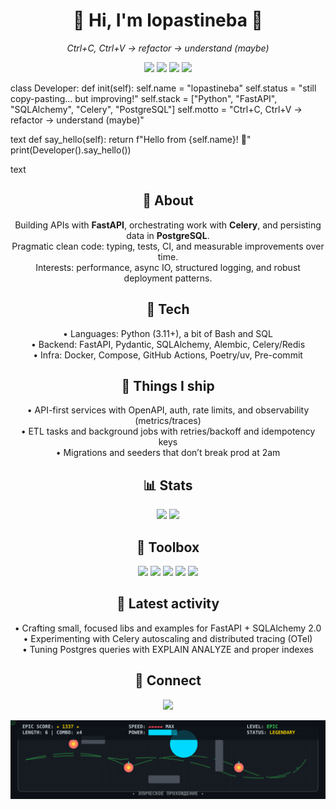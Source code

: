 <h1 align="center">👋 Hi, I'm lopastineba 🐍</h1>
<p align="center">
  <em>Ctrl+C, Ctrl+V → refactor → understand (maybe)</em>
</p>

<p align="center">
  <img src="https://img.shields.io/badge/Backend-Python%20%7C%20FastAPI-informational?logo=python&logoColor=white&color=3776AB" />
  <img src="https://img.shields.io/badge/ORM-SQLAlchemy-informational?logo=alchemy&logoColor=white&color=E34F26" />
  <img src="https://img.shields.io/badge/Task%20Queue-Celery-informational?logo=celery&logoColor=white&color=37814A" />
  <img src="https://img.shields.io/badge/DB-PostgreSQL-informational?logo=postgresql&logoColor=white&color=4169E1" />
</p>

class Developer:
def init(self):
self.name = "lopastineba"
self.status = "still copy-pasting... but improving!"
self.stack = ["Python", "FastAPI", "SQLAlchemy", "Celery", "PostgreSQL"]
self.motto = "Ctrl+C, Ctrl+V → refactor → understand (maybe)"

text
def say_hello(self):
    return f"Hello from {self.name}! 🐍"
print(Developer().say_hello())

text

<h2 align="center">🧭 About</h2>

<p align="center">
  Building APIs with <b>FastAPI</b>, orchestrating work with <b>Celery</b>, and persisting data in <b>PostgreSQL</b>.<br>
  Pragmatic clean code: typing, tests, CI, and measurable improvements over time.<br>
  Interests: performance, async IO, structured logging, and robust deployment patterns.
</p>

<h2 align="center">🧰 Tech</h2>

<p align="center">
  • Languages: Python (3.11+), a bit of Bash and SQL<br>
  • Backend: FastAPI, Pydantic, SQLAlchemy, Alembic, Celery/Redis<br>
  • Infra: Docker, Compose, GitHub Actions, Poetry/uv, Pre-commit
</p>

<h2 align="center">🚢 Things I ship</h2>

<p align="center">
  • API-first services with OpenAPI, auth, rate limits, and observability (metrics/traces)<br>
  • ETL tasks and background jobs with retries/backoff and idempotency keys<br>
  • Migrations and seeders that don’t break prod at 2am
</p>

<h2 align="center">📊 Stats</h2>

<p align="center">
  <img height="165" src="https://github-readme-stats.vercel.app/api?username=lopastineba&show_icons=true&theme=transparent&hide_border=true" />
  <img height="165" src="https://github-readme-streak-stats.herokuapp.com?user=lopastineba&theme=transparent&hide_border=true" />
</p>

<h2 align="center">🧱 Toolbox</h2>

<p align="center">
  <img src="https://img.shields.io/badge/Editor-Neovim%20%7C%20VS%20Code-3C3C3C?logo=visualstudiocode&logoColor=white" />
  <img src="https://img.shields.io/badge/Pkg-Poetry%20%7C%20uv-60A5FA?logo=poetry&logoColor=white" />
  <img src="https://img.shields.io/badge/CI-GitHub%20Actions-2088FF?logo=githubactions&logoColor=white" />
  <img src="https://img.shields.io/badge/Container-Docker-2496ED?logo=docker&logoColor=white" />
  <img src="https://img.shields.io/badge/Testing-Pytest-0A9EDC?logo=pytest&logoColor=white" />
</p>

<h2 align="center">🧪 Latest activity</h2>

<p align="center">
  • Crafting small, focused libs and examples for FastAPI + SQLAlchemy 2.0<br>
  • Experimenting with Celery autoscaling and distributed tracing (OTel)<br>
  • Tuning Postgres queries with EXPLAIN ANALYZE and proper indexes
</p>

<h2 align="center">🔗 Connect</h2>

<p align="center">
  <a href="https://github.com/lopastineba">
    <img src="https://img.shields.io/badge/GitHub-lopastineba-161B22?logo=github" />
  </a>
</p>

<!-- Contributions (Snake) -->
<p align="center">
  <picture>
    <source media="(prefers-color-scheme: dark)" srcset="https://raw.githubusercontent.com/lopastineba/lopastineba/output/github-snake-dark.svg">
    <source media="(prefers-color-scheme: light)" srcset="https://raw.githubusercontent.com/lopastineba/lopastineba/output/github-snake.svg">
    <img alt="snake animation" src="https://raw.githubusercontent.com/lopastineba/lopastineba/output/github-snake.svg">
  </picture>
</p>
